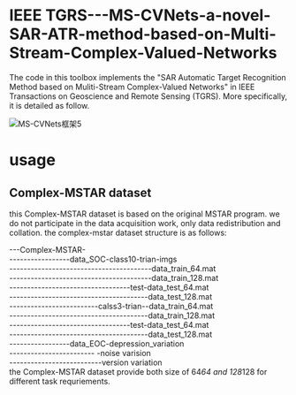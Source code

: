 # IEEE TGRS---MS-CVNets-a-novel-SAR-ATR-method-based-on-Multi-Stream-Complex-Valued-Networks

The code in this toolbox implements the "SAR Automatic Target Recognition Method based on Muliti-Stream Complex-Valued Networks" in IEEE Transactions on Geoscience and Remote Sensing (TGRS). More specifically, it is detailed as follow.

![MS-CVNets框架5](https://user-images.githubusercontent.com/44805578/169686156-a2f9dfa9-ce57-4659-8884-bc3ec90c6e5b.png)

# usage
## Complex-MSTAR dataset
this Complex-MSTAR dataset is based on the original MSTAR program. we do not participate in the data acquisition work, only data redistribution and collation. the complex-mstar dataset structure is as follows:

---Complex-MSTAR-<br>
-----------------data_SOC-class10-trian-imgs<br>
----------------------------------------data_train_64.mat<br>
----------------------------------------data_train_128.mat<br>
----------------------------------test-data_test_64.mat<br>
---------------------------------------data_test_128.mat<br>
-------------------------calss3-trian--data_train_64.mat<br>
---------------------------------------data_train_128.mat<br>
----------------------------------test-data_test_64.mat<br>
---------------------------------------data_test_128.mat<br>
-----------------data_EOC-depression_variation<br>
------------------------ -noise varision<br>
--------------------------version variation<br>
the Complex-MSTAR dataset provide both size of 64*64 and 128*128 for different task requriements.
                                  


